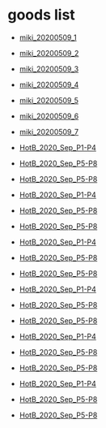 # goods list <br>

* [miki_20200509_1](./goods/miki_20200509_1.md) <br>

* [miki_20200509_2](./goods/miki_20200509_2.md) <br>

* [miki_20200509_3](./goods/miki_20200509_3.md) <br>

* [miki_20200509_4](./goods/miki_20200509_4.md) <br>

* [miki_20200509_5](./goods/miki_20200509_5.md) <br>

* [miki_20200509_6](./goods/miki_20200509_6.md) <br>

* [miki_20200509_7](./goods/miki_20200509_7.md) <br>


* [HotB_2020_Sep_P1-P4](./goods/HotB_2020_Sep_P1-P4.md) <br>
* [HotB_2020_Sep_P5-P8](./goods/HotB_2020_Sep_P5-P8.md) <br>
* [HotB_2020_Sep_P5-P8](./goods/HotB_2020_Sep_P5-P8.md) <br>
* [HotB_2020_Sep_P1-P4](./goods/HotB_2020_Sep_P1-P4.md) <br>
* [HotB_2020_Sep_P5-P8](./goods/HotB_2020_Sep_P5-P8.md) <br>
* [HotB_2020_Sep_P5-P8](./goods/HotB_2020_Sep_P5-P8.md) <br>
* [HotB_2020_Sep_P1-P4](./goods/HotB_2020_Sep_P1-P4.md) <br>
* [HotB_2020_Sep_P5-P8](./goods/HotB_2020_Sep_P5-P8.md) <br>
* [HotB_2020_Sep_P5-P8](./goods/HotB_2020_Sep_P5-P8.md) <br>
* [HotB_2020_Sep_P1-P4](./goods/HotB_2020_Sep_P1-P4.md) <br>
* [HotB_2020_Sep_P5-P8](./goods/HotB_2020_Sep_P5-P8.md) <br>
* [HotB_2020_Sep_P5-P8](./goods/HotB_2020_Sep_P5-P8.md) <br>
* [HotB_2020_Sep_P1-P4](./goods/HotB_2020_Sep_P1-P4.md) <br>
* [HotB_2020_Sep_P5-P8](./goods/HotB_2020_Sep_P5-P8.md) <br>
* [HotB_2020_Sep_P5-P8](./goods/HotB_2020_Sep_P5-P8.md) <br>
* [HotB_2020_Sep_P1-P4](./goods/HotB_2020_Sep_P1-P4.md) <br>
* [HotB_2020_Sep_P5-P8](./goods/HotB_2020_Sep_P5-P8.md) <br>
* [HotB_2020_Sep_P5-P8](./goods/HotB_2020_Sep_P5-P8.md) <br>
